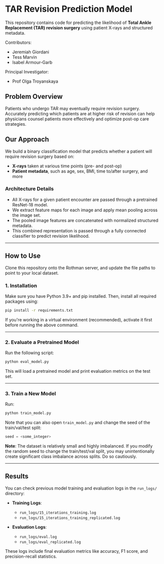 # TAR Revision Prediction Model

This repository contains code for predicting the likelihood of **Total Ankle Replacement (TAR) revision surgery** using patient X-rays and structured metadata.

Contributors:
- Jeremiah Giordani
- Tess Marvin
- Isabel Armour-Garb

Principal Investigator:
- Prof Olga Troyanskaya

## Problem Overview

Patients who undergo TAR may eventually require revision surgery. Accurately predicting which patients are at higher risk of revision can help physicians counsel patients more effectively and optimize post-op care strategies.

## Our Approach

We build a binary classification model that predicts whether a patient will require revision surgery based on:

- **X-rays** taken at various time points (pre- and post-op)
- **Patient metadata**, such as age, sex, BMI, time to/after surgery, and more

### Architecture Details

- All X-rays for a given patient encounter are passed through a pretrained ResNet-18 model.
- We extract feature maps for each image and apply mean pooling across the image set.
- The pooled image features are concatenated with normalized structured metadata.
- This combined representation is passed through a fully connected classifier to predict revision likelihood.

---

## How to Use

Clone this repository onto the Rothman server, and update the file paths to point to your local dataset.

### 1. **Installation**
Make sure you have Python 3.9+ and pip installed. Then, install all required packages using:

```bash
pip install -r requirements.txt
```

If you're working in a virtual environment (recommended), activate it first before running the above command.

---

### 2. **Evaluate a Pretrained Model**

Run the following script:

```bash
python eval_model.py
```

This will load a pretrained model and print evaluation metrics on the test set.

---

### 3. **Train a New Model**

Run:

```bash
python train_model.py
```

Note that you can also open `train_model.py` and change the seed of the train/val/test split:
```python
seed = <some_integer>
```

**Note**: The dataset is relatively small and highly imbalanced. If you modify the random seed to change the train/test/val split, you may unintentionally create significant class imbalance across splits. Do so cautiously.

---

## Results

You can check previous model training and evaluation logs in the `run_logs/` directory:

- **Training Logs**:
  - `run_logs/15_iterations_training.log`
  - `run_logs/15_iterations_training_replicated.log`

- **Evaluation Logs**:
  - `run_logs/eval.log`
  - `run_logs/eval_replicated.log`

These logs include final evaluation metrics like accuracy, F1 score, and precision-recall statistics.
